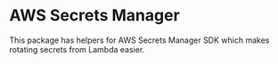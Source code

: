 # AWS Secrets Manager

This package has helpers for AWS Secrets Manager SDK which makes rotating secrets from Lambda easier.
